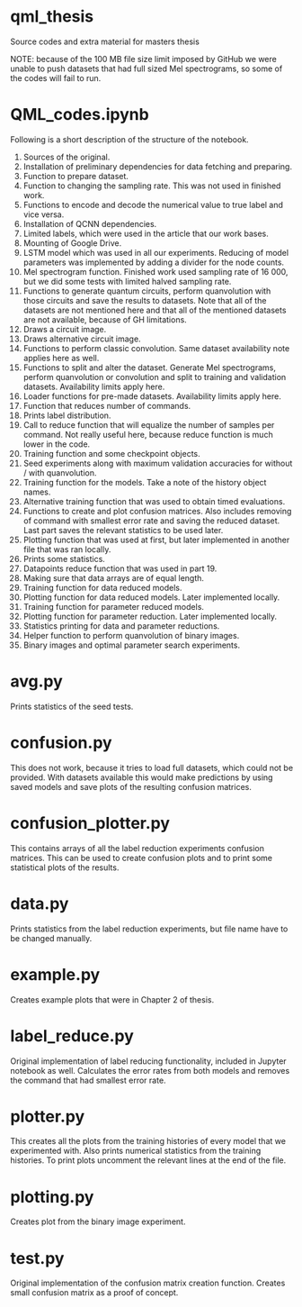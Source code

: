 # qml_thesis
Source codes and extra material for masters thesis

NOTE: because of the 100 MB file size limit imposed by GitHub we were unable to push datasets that had full sized Mel spectrograms, so some of the codes will fail to run.

# QML_codes.ipynb
Following is a short description of the structure of the notebook.
1. Sources of the original.
2. Installation of preliminary dependencies for data fetching and preparing.
3. Function to prepare dataset.
4. Function to changing the sampling rate. This was not used in finished work.
5. Functions to encode and decode the numerical value to true label and vice versa.
6. Installation of QCNN dependencies.
7. Limited labels, which were used in the article that our work bases.
8. Mounting of Google Drive.
9. LSTM model which was used in all our experiments. Reducing of model parameters was implemented by adding a divider for the node counts.
10. Mel spectrogram function. Finished work used sampling rate of 16 000, but we did some tests with limited halved sampling rate.
11. Functions to generate quantum circuits, perform quanvolution with those circuits and save the results to datasets. Note that all of the datasets are not mentioned here and that all of the mentioned datasets are not available, because of GH limitations.
12. Draws a circuit image.
13. Draws alternative circuit image.
14. Functions to perform classic convolution. Same dataset availability note applies here as well.
15. Functions to split and alter the dataset. Generate Mel spectrograms, perform quanvolution or convolution and split to training and validation datasets. Availability limits apply here.
16. Loader functions for pre-made datasets. Availability limits apply here.
17. Function that reduces number of commands.
18. Prints label distribution.
19. Call to reduce function that will equalize the number of samples per command. Not really useful here, because reduce function is much lower in the code.
20. Training function and some checkpoint objects.
21. Seed experiments along with maximum validation accuracies for without / with quanvolution.
22. Training function for the models. Take a note of the history object names.
23. Alternative training function that was used to obtain timed evaluations.
24. Functions to create and plot confusion matrices. Also includes removing of command with smallest error rate and saving the reduced dataset. Last part saves the relevant statistics to be used later.
25. Plotting function that was used at first, but later implemented in another file that was ran locally.
26. Prints some statistics.
27. Datapoints reduce function that was used in part 19.
28. Making sure that data arrays are of equal length.
29. Training function for data reduced models.
30. Plotting function for data reduced models. Later implemented locally.
31. Training function for parameter reduced models.
32. Plotting function for parameter reduction. Later implemented locally.
33. Statistics printing for data and parameter reductions.
34. Helper function to perform quanvolution of binary images.
35. Binary images and optimal parameter search experiments.

# avg.py
Prints statistics of the seed tests.

# confusion.py
This does not work, because it tries to load full datasets, which could not be provided. With datasets available this would make predictions by using saved models and save plots of the resulting confusion matrices.

# confusion_plotter.py
This contains arrays of all the label reduction experiments confusion matrices. This can be used to create confusion plots and to print some statistical plots of the results.

# data.py
Prints statistics from the label reduction experiments, but file name have to be changed manually.

# example.py
Creates example plots that were in Chapter 2 of thesis.

# label_reduce.py
Original implementation of label reducing functionality, included in Jupyter notebook as well. Calculates the error rates from both models and removes the command that had smallest error rate.

# plotter.py
This creates all the plots from the training histories of every model that we experimented with. Also prints numerical statistics from the training histories. To print plots uncomment the relevant lines at the end of the file.

# plotting.py
Creates plot from the binary image experiment.

# test.py
Original implementation of the confusion matrix creation function. Creates small confusion matrix as a proof of concept.



